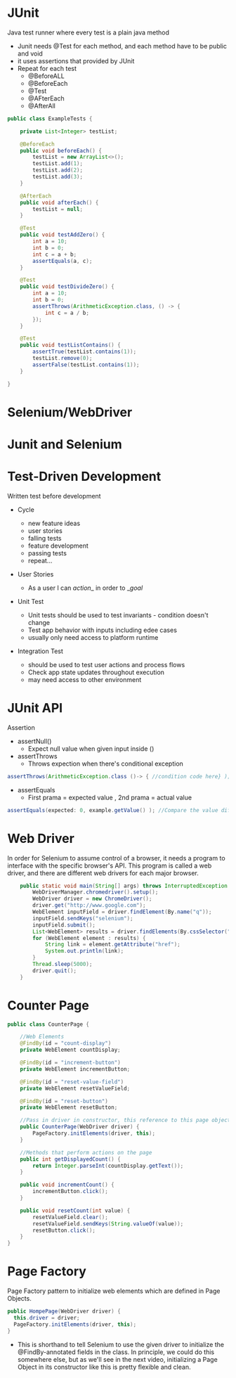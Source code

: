# JUnit
Java test runner where every test is a plain java method
- Junit needs @Test for each method, and each method have to be public and void
- it uses assertions that provided by JUnit
- Repeat for each test
  - @BeforeALL
  - @BeforeEach
  - @Test
  - @AFterEach
  - @AfterAll
  
```java
public class ExampleTests {

    private List<Integer> testList;

    @BeforeEach
    public void beforeEach() {
        testList = new ArrayList<>();
        testList.add(1);
        testList.add(2);
        testList.add(3);
    }

    @AfterEach
    public void afterEach() {
        testList = null;
    }

    @Test
    public void testAddZero() {
        int a = 10;
        int b = 0;
        int c = a + b;
        assertEquals(a, c);
    }

    @Test
    public void testDivideZero() {
        int a = 10;
        int b = 0;
        assertThrows(ArithmeticException.class, () -> {
            int c = a / b;
        });
    }

    @Test
    public void testListContains() {
        assertTrue(testList.contains(1));
        testList.remove(0);
        assertFalse(testList.contains(1));
    }

}
```
  
# Selenium/WebDriver

# Junit and Selenium

# Test-Driven Development
Written test before development

- Cycle
  - new feature ideas
  - user stories
  - falling tests
  - feature development
  - passing tests
  - repeat...

- User Stories
  - As a user I can _action__ in order to __goal_

- Unit Test
  - Unit tests should be used to test invariants - condition doesn't change
  - Test app behavior with inputs including edee cases
  - usually only need access to platform runtime

- Integration Test
  - should be used to test user actions and process flows
  - Check app state updates throughout execution 
  - may need access to other environment
  
# JUnit API
Assertion
- assertNull()
  - Expect null value when given input inside ()
- assertThrows
  - Throws expection when there's conditional exception
```java
assertThrows(ArithmeticException.class ()-> { //condition code here} );
```
- assertEquals
  - First prama = expected value , 2nd prama = actual value
```java
assertEquals(expected: 0, example.getValue() ); //Compare the value difference
```

  
# Web Driver
In order for Selenium to assume control of a browser, it needs a program to interface with the specific browser's API. This program is called a web driver, and there are different web drivers for each major browser.
```java
    public static void main(String[] args) throws InterruptedException {
        WebDriverManager.chromedriver().setup();
        WebDriver driver = new ChromeDriver();
        driver.get("http://www.google.com");
        WebElement inputField = driver.findElement(By.name("q"));
        inputField.sendKeys("selenium");
        inputField.submit();
        List<WebElement> results = driver.findElements(By.cssSelector("div.g a"));
        for (WebElement element : results) {
            String link = element.getAttribute("href");
            System.out.println(link);
        }
        Thread.sleep(5000);
        driver.quit();
    }
```

# Counter Page

```java
public class CounterPage {

    //Web Elements
    @FindBy(id = "count-display")
    private WebElement countDisplay;

    @FindBy(id = "increment-button")
    private WebElement incrementButton;

    @FindBy(id = "reset-value-field")
    private WebElement resetValueField;

    @FindBy(id = "reset-button")
    private WebElement resetButton;

    //Pass in driver in constructor, this reference to this page object
    public CounterPage(WebDriver driver) {
        PageFactory.initElements(driver, this);
    }

    //Methods that perform actions on the page
    public int getDisplayedCount() {
        return Integer.parseInt(countDisplay.getText());
    }

    public void incrementCount() {
        incrementButton.click();
    }

    public void resetCount(int value) {
        resetValueField.clear();
        resetValueField.sendKeys(String.valueOf(value));
        resetButton.click();
    }
}
```

# Page Factory
Page Factory pattern to initialize web elements which are defined in Page Objects.
```java
public HompePage(WebDriver driver) {           
  this.driver = driver; 
  PageFactory.initElements(driver, this);
}
```
- This is shorthand to tell Selenium to use the given driver to initialize the @FindBy-annotated fields in the class. In principle, we could do this somewhere else, but as we'll see in the next video, initializing a Page Object in its constructor like this is pretty flexible and clean.

